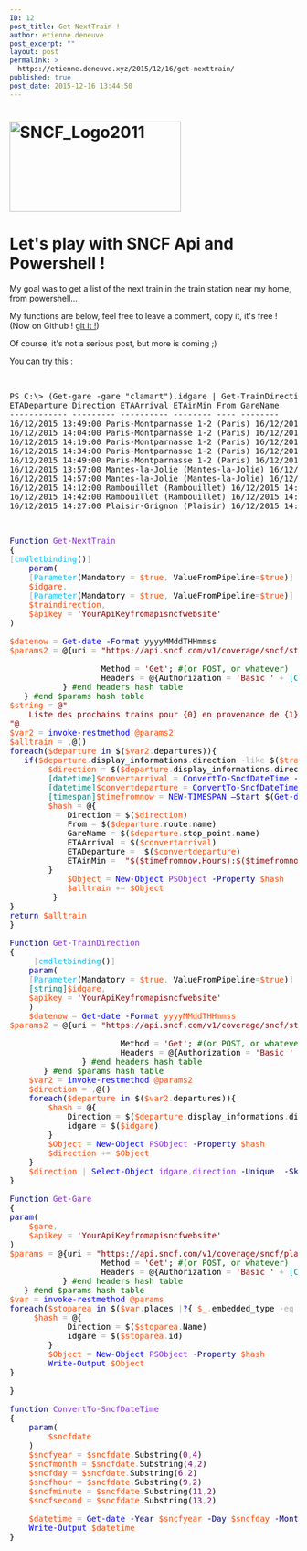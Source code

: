 ```yaml
---
ID: 12
post_title: Get-NextTrain !
author: etienne.deneuve
post_excerpt: ""
layout: post
permalink: >
  https://etienne.deneuve.xyz/2015/12/16/get-nexttrain/
published: true
post_date: 2015-12-16 13:44:50
---
```

<h1><a href="https://etienne.deneuve.xyz/wp-content/uploads/2015/12/SNCF_Logo2011.jpg" rel="attachment wp-att-14"><img class="alignnone size-medium wp-image-14" src="http://40.127.173.162/wp-content/uploads/2015/12/SNCF_Logo2011-300x158.jpg" alt="SNCF_Logo2011" width="300" height="158" /></a></h1>
<h1>Let's play with SNCF Api and Powershell !</h1>
My goal was to get a list of the next train in the train station near my home, from powershell...

My functions are below, feel free to leave a comment, copy it, it's free ! (Now on Github ! <a href="https://github.com/EtienneDeneuve/Powershell/blob/master/GetNextTrain/TheScript.ps1" target="_blank" rel="noopener">git it !</a>)

Of course, it's not a serious post, but more is coming ;)

You can try this :

&nbsp;
<pre>PS C:\&gt; (Get-gare -gare "clamart").idgare | Get-TrainDirection |%{ Get-NextTrain -idgare $_.idgare -traindirection $_.direction } | FT
ETADeparture Direction ETAArrival ETAinMin From GareName
------------ --------- ---------- -------- ---- --------
16/12/2015 13:49:00 Paris-Montparnasse 1-2 (Paris) 16/12/2015 13:49:00 0:1:18 Rambouillet vers Paris-Montparnasse 1-2 gare de Clamart
16/12/2015 14:04:00 Paris-Montparnasse 1-2 (Paris) 16/12/2015 14:04:00 0:16:18 Mantes-la-Jolie vers Paris-Montparnasse 1-2 gare de Clamart
16/12/2015 14:19:00 Paris-Montparnasse 1-2 (Paris) 16/12/2015 14:19:00 0:31:18 Rambouillet vers Paris-Montparnasse 1-2 gare de Clamart
16/12/2015 14:34:00 Paris-Montparnasse 1-2 (Paris) 16/12/2015 14:34:00 0:46:18 Plaisir-Grignon vers Paris-Montparnasse 1-2 gare de Clamart
16/12/2015 14:49:00 Paris-Montparnasse 1-2 (Paris) 16/12/2015 14:49:00 1:1:18 Rambouillet vers Paris-Montparnasse 1-2 gare de Clamart
16/12/2015 13:57:00 Mantes-la-Jolie (Mantes-la-Jolie) 16/12/2015 13:57:00 0:9:18 Paris-Montparnasse 1-2 vers Mantes-la-Jolie gare de Clamart
16/12/2015 14:57:00 Mantes-la-Jolie (Mantes-la-Jolie) 16/12/2015 14:57:00 1:9:18 Paris-Montparnasse 1-2 vers Mantes-la-Jolie gare de Clamart
16/12/2015 14:12:00 Rambouillet (Rambouillet) 16/12/2015 14:12:00 0:24:17 Paris-Montparnasse 1-2 vers Rambouillet gare de Clamart
16/12/2015 14:42:00 Rambouillet (Rambouillet) 16/12/2015 14:42:00 0:54:17 Paris-Montparnasse 1-2 vers Rambouillet gare de Clamart
16/12/2015 14:27:00 Plaisir-Grignon (Plaisir) 16/12/2015 14:27:00 0:39:18 Paris-Montparnasse 1-2 vers Plaisir-Grignon gare de Clamart
</pre>
&nbsp;
<pre class="PowerShellColorizedScript"><span style="color: #00008b;">Function</span> <span style="color: #8a2be2;">Get-NextTrain</span>            
<span style="color: #000000;">{</span>            
<span style="color: #a9a9a9;">[</span><span style="color: #00bfff;">cmdletbinding</span><span style="color: #000000;">(</span><span style="color: #000000;">)</span><span style="color: #a9a9a9;">]</span>            
    <span style="color: #00008b;">param</span><span style="color: #000000;">(</span>             
    <span style="color: #a9a9a9;">[</span><span style="color: #00bfff;">Parameter</span><span style="color: #000000;">(</span><span style="color: #000000;">Mandatory</span> <span style="color: #a9a9a9;">=</span> <span style="color: #ff4500;">$true</span><span style="color: #a9a9a9;">,</span> <span style="color: #000000;">ValueFromPipeline</span><span style="color: #a9a9a9;">=</span><span style="color: #ff4500;">$true</span><span style="color: #000000;">)</span><span style="color: #a9a9a9;">]</span>            
    <span style="color: #ff4500;">$idgare</span><span style="color: #a9a9a9;">,</span>            
    <span style="color: #a9a9a9;">[</span><span style="color: #00bfff;">Parameter</span><span style="color: #000000;">(</span><span style="color: #000000;">Mandatory</span> <span style="color: #a9a9a9;">=</span> <span style="color: #ff4500;">$true</span><span style="color: #a9a9a9;">,</span> <span style="color: #000000;">ValueFromPipeline</span><span style="color: #a9a9a9;">=</span><span style="color: #ff4500;">$true</span><span style="color: #000000;">)</span><span style="color: #a9a9a9;">]</span>            
    <span style="color: #ff4500;">$traindirection</span><span style="color: #a9a9a9;">,</span>            
    <span style="color: #ff4500;">$apikey</span> <span style="color: #a9a9a9;">=</span> <span style="color: #8b0000;">'YourApiKeyfromapisncfwebsite'</span>            
<span style="color: #000000;">)</span>            
            
<span style="color: #ff4500;">$datenow</span> <span style="color: #a9a9a9;">=</span> <span style="color: #0000ff;">Get-date</span> <span style="color: #000080;">-Format</span> yyyyMMddTHHmmss
<span style="color: #ff4500;">$params2</span> <span style="color: #a9a9a9;">=</span> <span style="color: #000000;">@{</span><span style="color: #000000;">uri</span> <span style="color: #a9a9a9;">=</span> <span style="color: #8b0000;">"https://api.sncf.com/v1/coverage/sncf/stop_areas/$($idgare)/departures?from_datetime=$($datenow)"</span><span style="color: #000000;">;</span>            
                            
                   <span style="color: #000000;">Method</span> <span style="color: #a9a9a9;">=</span> <span style="color: #8b0000;">'Get'</span><span style="color: #000000;">;</span> <span style="color: #006400;">#(or POST, or whatever)</span>            
                   <span style="color: #000000;">Headers</span> <span style="color: #a9a9a9;">=</span> <span style="color: #000000;">@{</span><span style="color: #000000;">Authorization</span> <span style="color: #a9a9a9;">=</span> <span style="color: #8b0000;">'Basic '</span> <span style="color: #a9a9a9;">+</span> <span style="color: #008080;">[Convert]</span><span style="color: #a9a9a9;">::</span><span style="color: #000000;">ToBase64String</span><span style="color: #000000;">(</span><span style="color: #008080;">[Text.Encoding]</span><span style="color: #a9a9a9;">::</span><span style="color: #000000;">ASCII</span><span style="color: #a9a9a9;">.</span><span style="color: #000000;">GetBytes</span><span style="color: #000000;">(</span><span style="color: #8b0000;">"$($apikey):"</span><span style="color: #000000;">)</span><span style="color: #000000;">)</span><span style="color: #000000;">;</span>            
           <span style="color: #000000;">}</span> <span style="color: #006400;">#end headers hash table</span>            
   <span style="color: #000000;">}</span> <span style="color: #006400;">#end $params hash table</span>            
<span style="color: #ff4500;">$string</span> <span style="color: #a9a9a9;">=</span> <span style="color: #8b0000;">@"
    Liste des prochains trains pour {0} en provenance de {1} doit arriver a la {2} a {3} et partir a {4}
"@</span>            
<span style="color: #ff4500;">$var2</span> <span style="color: #a9a9a9;">=</span> <span style="color: #0000ff;">invoke-restmethod</span> <span style="color: #ff4500;">@params2</span>            
<span style="color: #ff4500;">$alltrain</span> <span style="color: #a9a9a9;">=</span> <span style="color: #a9a9a9;">,</span><span style="color: #000000;">@(</span><span style="color: #000000;">)</span>            
<span style="color: #00008b;">foreach</span><span style="color: #000000;">(</span><span style="color: #ff4500;">$departure</span> <span style="color: #00008b;">in</span> <span style="color: #000000;">$(</span><span style="color: #ff4500;">$var2</span><span style="color: #a9a9a9;">.</span><span style="color: #000000;">departures</span><span style="color: #000000;">)</span><span style="color: #000000;">)</span><span style="color: #000000;">{</span>            
   <span style="color: #00008b;">if</span><span style="color: #000000;">(</span><span style="color: #ff4500;">$departure</span><span style="color: #a9a9a9;">.</span><span style="color: #000000;">display_informations</span><span style="color: #a9a9a9;">.</span><span style="color: #000000;">direction</span> <span style="color: #a9a9a9;">-like</span> <span style="color: #000000;">$(</span><span style="color: #ff4500;">$traindirection</span><span style="color: #000000;">)</span><span style="color: #000000;">)</span><span style="color: #000000;">{</span>            
        <span style="color: #ff4500;">$direction</span> <span style="color: #a9a9a9;">=</span> <span style="color: #000000;">$(</span><span style="color: #ff4500;">$departure</span><span style="color: #a9a9a9;">.</span><span style="color: #000000;">display_informations</span><span style="color: #a9a9a9;">.</span><span style="color: #000000;">direction</span> <span style="color: #a9a9a9;">-replace</span> <span style="color: #8b0000;">"gare de "</span><span style="color: #a9a9a9;">,</span><span style="color: #8b0000;">""</span><span style="color: #000000;">)</span> <span style="color: #a9a9a9;">-replace</span> <span style="color: #8b0000;">" 1-2 (Paris)"</span><span style="color: #a9a9a9;">,</span><span style="color: #8b0000;">""</span>            
        <span style="color: #008080;">[datetime]</span><span style="color: #ff4500;">$convertarrival</span> <span style="color: #a9a9a9;">=</span> <span style="color: #0000ff;">ConvertTo-SncfDateTime</span> <span style="color: #000080;">-sncfdate</span> <span style="color: #000000;">$(</span><span style="color: #ff4500;">$departure</span><span style="color: #a9a9a9;">.</span><span style="color: #000000;">stop_date_time</span><span style="color: #a9a9a9;">.</span><span style="color: #000000;">arrival_date_time</span><span style="color: #000000;">)</span>            
        <span style="color: #008080;">[datetime]</span><span style="color: #ff4500;">$convertdeparture</span> <span style="color: #a9a9a9;">=</span> <span style="color: #0000ff;">ConvertTo-SncfDateTime</span> <span style="color: #000080;">-sncfdate</span> <span style="color: #000000;">$(</span><span style="color: #ff4500;">$departure</span><span style="color: #a9a9a9;">.</span><span style="color: #000000;">stop_date_time</span><span style="color: #a9a9a9;">.</span><span style="color: #000000;">departure_date_time</span><span style="color: #000000;">)</span>            
        <span style="color: #008080;">[timespan]</span><span style="color: #ff4500;">$timefromnow</span> <span style="color: #a9a9a9;">=</span> <span style="color: #0000ff;">NEW-TIMESPAN</span> <span style="color: #000080;">–Start</span> <span style="color: #000000;">$(</span><span style="color: #0000ff;">Get-date</span><span style="color: #000000;">)</span> <span style="color: #000080;">–End</span> <span style="color: #ff4500;">$convertarrival</span>            
        <span style="color: #ff4500;">$hash</span> <span style="color: #a9a9a9;">=</span> <span style="color: #000000;">@{</span>                        
            <span style="color: #000000;">Direction</span> <span style="color: #a9a9a9;">=</span> <span style="color: #000000;">$(</span><span style="color: #ff4500;">$direction</span><span style="color: #000000;">)</span>                             
            <span style="color: #000000;">From</span> <span style="color: #a9a9a9;">=</span> <span style="color: #000000;">$(</span><span style="color: #ff4500;">$departure</span><span style="color: #a9a9a9;">.</span><span style="color: #000000;">route</span><span style="color: #a9a9a9;">.</span><span style="color: #000000;">name</span><span style="color: #000000;">)</span>                         
            <span style="color: #000000;">GareName</span> <span style="color: #a9a9a9;">=</span> <span style="color: #000000;">$(</span><span style="color: #ff4500;">$departure</span><span style="color: #a9a9a9;">.</span><span style="color: #000000;">stop_point</span><span style="color: #a9a9a9;">.</span><span style="color: #000000;">name</span><span style="color: #000000;">)</span>                       
            <span style="color: #000000;">ETAArrival</span> <span style="color: #a9a9a9;">=</span> <span style="color: #000000;">$(</span><span style="color: #ff4500;">$convertarrival</span><span style="color: #000000;">)</span>                       
            <span style="color: #000000;">ETADeparture</span> <span style="color: #a9a9a9;">=</span>  <span style="color: #000000;">$(</span><span style="color: #ff4500;">$convertdeparture</span><span style="color: #000000;">)</span>            
            <span style="color: #000000;">ETAinMin</span> <span style="color: #a9a9a9;">=</span>  <span style="color: #8b0000;">"$($timefromnow.Hours):$($timefromnow.Minutes):$($timefromnow.Seconds)"</span>            
        <span style="color: #000000;">}</span>                                       
            <span style="color: #ff4500;">$Object</span> <span style="color: #a9a9a9;">=</span> <span style="color: #0000ff;">New-Object</span> <span style="color: #8a2be2;">PSObject</span> <span style="color: #000080;">-Property</span> <span style="color: #ff4500;">$hash</span>               
            <span style="color: #ff4500;">$alltrain</span> <span style="color: #a9a9a9;">+=</span> <span style="color: #ff4500;">$Object</span>            
         <span style="color: #000000;">}</span>            
<span style="color: #000000;">}</span>            
<span style="color: #00008b;">return</span> <span style="color: #ff4500;">$alltrain</span>             
<span style="color: #000000;">}</span>            
            
<span style="color: #00008b;">Function</span> <span style="color: #8a2be2;">Get-TrainDirection</span>             
<span style="color: #000000;">{</span>            
     <span style="color: #a9a9a9;">[</span><span style="color: #00bfff;">cmdletbinding</span><span style="color: #000000;">(</span><span style="color: #000000;">)</span><span style="color: #a9a9a9;">]</span>            
    <span style="color: #00008b;">param</span><span style="color: #000000;">(</span>             
    <span style="color: #a9a9a9;">[</span><span style="color: #00bfff;">Parameter</span><span style="color: #000000;">(</span><span style="color: #000000;">Mandatory</span> <span style="color: #a9a9a9;">=</span> <span style="color: #ff4500;">$true</span><span style="color: #a9a9a9;">,</span> <span style="color: #000000;">ValueFromPipeline</span><span style="color: #a9a9a9;">=</span><span style="color: #ff4500;">$true</span><span style="color: #000000;">)</span><span style="color: #a9a9a9;">]</span>            
    <span style="color: #008080;">[string]</span><span style="color: #ff4500;">$idgare</span><span style="color: #a9a9a9;">,</span>            
    <span style="color: #ff4500;">$apikey</span> <span style="color: #a9a9a9;">=</span> <span style="color: #8b0000;">'<span style="color: #8b0000;">YourApiKeyfromapisncfwebsite</span>'</span>            
    <span style="color: #000000;">)</span>            
    <span style="color: #ff4500;">$datenow <span style="color: #a9a9a9;">=</span> <span style="color: #0000ff;">Get-date</span> <span style="color: #000080;">-Format</span> yyyyMMddTHHmmss
$params2</span> <span style="color: #a9a9a9;">=</span> <span style="color: #000000;">@{</span><span style="color: #000000;">uri</span> <span style="color: #a9a9a9;">=</span> <span style="color: #8b0000;">"https://api.sncf.com/v1/coverage/sncf/stop_areas/$($idgare)/departures?from_datetime=$($datenow)"</span><span style="color: #000000;">;</span>            
                            
                       <span style="color: #000000;">Method</span> <span style="color: #a9a9a9;">=</span> <span style="color: #8b0000;">'Get'</span><span style="color: #000000;">;</span> <span style="color: #006400;">#(or POST, or whatever)</span>            
                       <span style="color: #000000;">Headers</span> <span style="color: #a9a9a9;">=</span> <span style="color: #000000;">@{</span><span style="color: #000000;">Authorization</span> <span style="color: #a9a9a9;">=</span> <span style="color: #8b0000;">'Basic '</span> <span style="color: #a9a9a9;">+</span> <span style="color: #008080;">[Convert]</span><span style="color: #a9a9a9;">::</span><span style="color: #000000;">ToBase64String</span><span style="color: #000000;">(</span><span style="color: #008080;">[Text.Encoding]</span><span style="color: #a9a9a9;">::</span><span style="color: #000000;">ASCII</span><span style="color: #a9a9a9;">.</span><span style="color: #000000;">GetBytes</span><span style="color: #000000;">(</span><span style="color: #8b0000;">"$($apikey):"</span><span style="color: #000000;">)</span><span style="color: #000000;">)</span><span style="color: #000000;">;</span>            
               <span style="color: #000000;">}</span> <span style="color: #006400;">#end headers hash table</span>            
       <span style="color: #000000;">}</span> <span style="color: #006400;">#end $params hash table</span>            
    <span style="color: #ff4500;">$var2</span> <span style="color: #a9a9a9;">=</span> <span style="color: #0000ff;">invoke-restmethod</span> <span style="color: #ff4500;">@params2</span>            
    <span style="color: #ff4500;">$direction</span> <span style="color: #a9a9a9;">=</span> <span style="color: #a9a9a9;">,</span><span style="color: #000000;">@(</span><span style="color: #000000;">)</span>            
    <span style="color: #00008b;">foreach</span><span style="color: #000000;">(</span><span style="color: #ff4500;">$departure</span> <span style="color: #00008b;">in</span> <span style="color: #000000;">$(</span><span style="color: #ff4500;">$var2</span><span style="color: #a9a9a9;">.</span><span style="color: #000000;">departures</span><span style="color: #000000;">)</span><span style="color: #000000;">)</span><span style="color: #000000;">{</span>            
        <span style="color: #ff4500;">$hash</span> <span style="color: #a9a9a9;">=</span> <span style="color: #000000;">@{</span>                        
            <span style="color: #000000;">Direction</span> <span style="color: #a9a9a9;">=</span> <span style="color: #000000;">$(</span><span style="color: #ff4500;">$departure</span><span style="color: #a9a9a9;">.</span><span style="color: #000000;">display_informations</span><span style="color: #a9a9a9;">.</span><span style="color: #000000;">direction</span><span style="color: #a9a9a9;">.</span><span style="color: #000000;">ToString</span><span style="color: #000000;">(</span><span style="color: #000000;">)</span><span style="color: #000000;">)</span>                            
            <span style="color: #000000;">idgare</span> <span style="color: #a9a9a9;">=</span> <span style="color: #000000;">$(</span><span style="color: #ff4500;">$idgare</span><span style="color: #000000;">)</span>                         
        <span style="color: #000000;">}</span>              
        <span style="color: #ff4500;">$Object</span> <span style="color: #a9a9a9;">=</span> <span style="color: #0000ff;">New-Object</span> <span style="color: #8a2be2;">PSObject</span> <span style="color: #000080;">-Property</span> <span style="color: #ff4500;">$hash</span>             
        <span style="color: #ff4500;">$direction</span> <span style="color: #a9a9a9;">+=</span> <span style="color: #ff4500;">$Object</span>            
    <span style="color: #000000;">}</span>            
    <span style="color: #ff4500;">$direction</span> <span style="color: #a9a9a9;">|</span> <span style="color: #0000ff;">Select-Object</span> <span style="color: #8a2be2;">idgare</span><span style="color: #a9a9a9;">,</span><span style="color: #8a2be2;">direction</span> <span style="color: #000080;">-Unique</span>  <span style="color: #000080;">-Skip</span> <span style="color: #800080;">1</span>              
<span style="color: #000000;">}</span>            
            
<span style="color: #00008b;">Function</span> <span style="color: #8a2be2;">Get-Gare</span>            
<span style="color: #000000;">{</span>            
<span style="color: #00008b;">param</span><span style="color: #000000;">(</span>            
    <span style="color: #ff4500;">$gare</span><span style="color: #a9a9a9;">,</span>            
    <span style="color: #ff4500;">$apikey</span> <span style="color: #a9a9a9;">=</span> <span style="color: #8b0000;">'<span style="color: #8b0000;">YourApiKeyfromapisncfwebsite</span>'</span>            
<span style="color: #000000;">)</span>            
<span style="color: #ff4500;">$params</span> <span style="color: #a9a9a9;">=</span> <span style="color: #000000;">@{</span><span style="color: #000000;">uri</span> <span style="color: #a9a9a9;">=</span> <span style="color: #8b0000;">"https://api.sncf.com/v1/coverage/sncf/places?q=$($gare)"</span><span style="color: #000000;">;</span>            
                   <span style="color: #000000;">Method</span> <span style="color: #a9a9a9;">=</span> <span style="color: #8b0000;">'Get'</span><span style="color: #000000;">;</span> <span style="color: #006400;">#(or POST, or whatever)</span>            
                   <span style="color: #000000;">Headers</span> <span style="color: #a9a9a9;">=</span> <span style="color: #000000;">@{</span><span style="color: #000000;">Authorization</span> <span style="color: #a9a9a9;">=</span> <span style="color: #8b0000;">'Basic '</span> <span style="color: #a9a9a9;">+</span> <span style="color: #008080;">[Convert]</span><span style="color: #a9a9a9;">::</span><span style="color: #000000;">ToBase64String</span><span style="color: #000000;">(</span><span style="color: #008080;">[Text.Encoding]</span><span style="color: #a9a9a9;">::</span><span style="color: #000000;">ASCII</span><span style="color: #a9a9a9;">.</span><span style="color: #000000;">GetBytes</span><span style="color: #000000;">(</span><span style="color: #8b0000;">"$($apikey):"</span><span style="color: #000000;">)</span><span style="color: #000000;">)</span><span style="color: #000000;">;</span>            
           <span style="color: #000000;">}</span> <span style="color: #006400;">#end headers hash table</span>            
   <span style="color: #000000;">}</span> <span style="color: #006400;">#end $params hash table</span>            
<span style="color: #ff4500;">$var</span> <span style="color: #a9a9a9;">=</span> <span style="color: #0000ff;">invoke-restmethod</span> <span style="color: #ff4500;">@params</span>            
<span style="color: #00008b;">foreach</span><span style="color: #000000;">(</span><span style="color: #ff4500;">$stoparea</span> <span style="color: #00008b;">in</span> <span style="color: #000000;">$(</span><span style="color: #ff4500;">$var</span><span style="color: #a9a9a9;">.</span><span style="color: #000000;">places</span> <span style="color: #a9a9a9;">|</span><span style="color: #0000ff;">?</span><span style="color: #000000;">{</span> <span style="color: #ff4500;">$_</span><span style="color: #a9a9a9;">.</span><span style="color: #000000;">embedded_type</span> <span style="color: #a9a9a9;">-eq</span> <span style="color: #8b0000;">"stop_area"</span><span style="color: #000000;">}</span><span style="color: #000000;">)</span><span style="color: #000000;">)</span><span style="color: #000000;">{</span>            
     <span style="color: #ff4500;">$hash</span> <span style="color: #a9a9a9;">=</span> <span style="color: #000000;">@{</span>                        
            <span style="color: #000000;">Direction</span> <span style="color: #a9a9a9;">=</span> <span style="color: #000000;">$(</span><span style="color: #ff4500;">$stoparea</span><span style="color: #a9a9a9;">.</span><span style="color: #000000;">Name</span><span style="color: #000000;">)</span>                            
            <span style="color: #000000;">idgare</span> <span style="color: #a9a9a9;">=</span> <span style="color: #000000;">$(</span><span style="color: #ff4500;">$stoparea</span><span style="color: #a9a9a9;">.</span><span style="color: #000000;">id</span><span style="color: #000000;">)</span>                         
        <span style="color: #000000;">}</span>              
        <span style="color: #ff4500;">$Object</span> <span style="color: #a9a9a9;">=</span> <span style="color: #0000ff;">New-Object</span> <span style="color: #8a2be2;">PSObject</span> <span style="color: #000080;">-Property</span> <span style="color: #ff4500;">$hash</span>             
        <span style="color: #0000ff;">Write-Output</span> <span style="color: #ff4500;">$Object</span>            
<span style="color: #000000;">}</span>            
                
<span style="color: #000000;">}</span>            
            
<span style="color: #00008b;">function</span> <span style="color: #8a2be2;">ConvertTo-SncfDateTime</span>            
<span style="color: #000000;">{</span>            
    <span style="color: #00008b;">param</span><span style="color: #000000;">(</span>            
        <span style="color: #ff4500;">$sncfdate</span>            
    <span style="color: #000000;">)</span>            
    <span style="color: #ff4500;">$sncfyear</span> <span style="color: #a9a9a9;">=</span> <span style="color: #ff4500;">$sncfdate</span><span style="color: #a9a9a9;">.</span><span style="color: #000000;">Substring</span><span style="color: #000000;">(</span><span style="color: #800080;">0</span><span style="color: #a9a9a9;">,</span><span style="color: #800080;">4</span><span style="color: #000000;">)</span>            
    <span style="color: #ff4500;">$sncfmonth</span> <span style="color: #a9a9a9;">=</span> <span style="color: #ff4500;">$sncfdate</span><span style="color: #a9a9a9;">.</span><span style="color: #000000;">Substring</span><span style="color: #000000;">(</span><span style="color: #800080;">4</span><span style="color: #a9a9a9;">,</span><span style="color: #800080;">2</span><span style="color: #000000;">)</span>            
    <span style="color: #ff4500;">$sncfday</span> <span style="color: #a9a9a9;">=</span> <span style="color: #ff4500;">$sncfdate</span><span style="color: #a9a9a9;">.</span><span style="color: #000000;">Substring</span><span style="color: #000000;">(</span><span style="color: #800080;">6</span><span style="color: #a9a9a9;">,</span><span style="color: #800080;">2</span><span style="color: #000000;">)</span>            
    <span style="color: #ff4500;">$sncfhour</span> <span style="color: #a9a9a9;">=</span> <span style="color: #ff4500;">$sncfdate</span><span style="color: #a9a9a9;">.</span><span style="color: #000000;">Substring</span><span style="color: #000000;">(</span><span style="color: #800080;">9</span><span style="color: #a9a9a9;">,</span><span style="color: #800080;">2</span><span style="color: #000000;">)</span>            
    <span style="color: #ff4500;">$sncfminute</span> <span style="color: #a9a9a9;">=</span> <span style="color: #ff4500;">$sncfdate</span><span style="color: #a9a9a9;">.</span><span style="color: #000000;">Substring</span><span style="color: #000000;">(</span><span style="color: #800080;">11</span><span style="color: #a9a9a9;">,</span><span style="color: #800080;">2</span><span style="color: #000000;">)</span>            
    <span style="color: #ff4500;">$sncfsecond</span> <span style="color: #a9a9a9;">=</span> <span style="color: #ff4500;">$sncfdate</span><span style="color: #a9a9a9;">.</span><span style="color: #000000;">Substring</span><span style="color: #000000;">(</span><span style="color: #800080;">13</span><span style="color: #a9a9a9;">,</span><span style="color: #800080;">2</span><span style="color: #000000;">)</span>            
            
    <span style="color: #ff4500;">$datetime</span> <span style="color: #a9a9a9;">=</span> <span style="color: #0000ff;">Get-date</span> <span style="color: #000080;">-Year</span> <span style="color: #ff4500;">$sncfyear</span> <span style="color: #000080;">-Day</span> <span style="color: #ff4500;">$sncfday</span> <span style="color: #000080;">-Month</span> <span style="color: #ff4500;">$sncfmonth</span> <span style="color: #000080;">-Hour</span> <span style="color: #ff4500;">$sncfhour</span> <span style="color: #000080;">-Second</span> <span style="color: #ff4500;">$sncfsecond</span> <span style="color: #000080;">-Minute</span> <span style="color: #ff4500;">$sncfminute</span>            
    <span style="color: #0000ff;">Write-Output</span> <span style="color: #ff4500;">$datetime</span>            
<span style="color: #000000;">}</span>            
            
</pre>